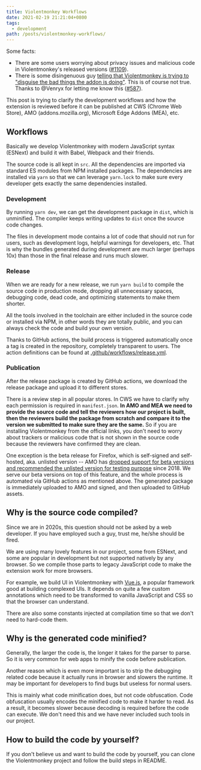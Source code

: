 ```yaml
---
title: Violentmonkey Workflows
date: 2021-02-19 21:21:04+0800
tags:
  - development
path: /posts/violentmonkey-workflows/
---
```


Some facts:

- There are some users worrying about privacy issues and malicious code in Violentmonkey's released versions ([#1109](https://github.com/violentmonkey/violentmonkey/issues/1109)).
- There is some disingenuous guy [telling that Violentmonkey is trying to "disguise the bad things the addon is doing"](https://www.reddit.com/r/firefox/comments/9uemks/greasemonkey_tampermonkey_violentmonkey_which_one/ehgky9a/). This is of course not true. Thanks to @Venryx for letting me know this ([#587](https://github.com/violentmonkey/violentmonkey/issues/587)).

This post is trying to clarify the development workflows and how the extension is reviewed before it can be published at CWS (Chrome Web Store), AMO (addons.mozilla.org), Microsoft Edge Addons (MEA), etc.

## Workflows

Basically we develop Violentmonkey with modern JavaScript syntax (ESNext) and build it with Babel, Webpack and their friends.

The source code is all kept in `src`. All the dependencies are imported via standard ES modules from NPM installed packages. The dependencies are installed via `yarn` so that we can leverage `yarn.lock` to make sure every developer gets exactly the same dependencies installed.

### Development

By running `yarn dev`, we can get the development package in `dist`, which is unminified. The compiler keeps writing updates to `dist` once the source code changes.

The files in development mode contains a lot of code that should not run for users, such as development logs, helpful warnings for developers, etc. That is why the bundles generated during development are much larger (perhaps 10x) than those in the final release and runs much slower.

### Release

When we are ready for a new release, we run `yarn build` to compile the source code in production mode, dropping all unnecessary spaces, debugging code, dead code, and optimizing statements to make them shorter.

All the tools involved in the toolchain are either included in the source code or installed via NPM, in other words they are totally public, and you can always check the code and build your own version.

Thanks to GitHub actions, the build process is triggered automatically once a tag is created in the repository, completely transparent to users. The action definitions can be found at [.github/workflows/release.yml](https://github.com/violentmonkey/violentmonkey/blob/master/.github/workflows/release.yml).

### Publication

After the release package is created by GitHub actions, we download the release package and upload it to different stores.

There is a review step in all popular stores. In CWS we have to clarify why each permission is required in `manifest.json`. **In AMO and MEA we need to provide the source code and tell the reviewers how our project is built, then the reviewers build the package from scratch and compare it to the version we submitted to make sure they are the same.** So if you are installing Violentmonkey from the official links, you don't need to worry about trackers or malicious code that is not shown in the source code because the reviewers have confirmed they are clean.

One exception is the beta release for Firefox, which is self-signed and self-hosted, aka. unlisted version -- AMO has [dropped support for beta versions and recommended the unlisted version for testing purpose](https://blog.mozilla.org/addons/2018/02/28/discontinuing-support-for-beta-versions/) since 2018. We serve our beta versions on top of this feature, and the whole process is automated via GitHub actions as mentioned above. The generated package is immediately uploaded to AMO and signed, and then uploaded to GitHub assets.

## Why is the source code compiled?

Since we are in 2020s, this question should not be asked by a web developer. If you have employed such a guy, trust me, he/she should be fired.

We are using many lovely features in our project, some from ESNext, and some are popular in development but not supported natively by any browser. So we compile those parts to legacy JavaScript code to make the extension work for more browsers.

For example, we build UI in Violentmonkey with [Vue.js](https://vuejs.org/), a popular framework good at building complexed UIs. It depends on quite a few custom annotations which need to be transformed to vanilla JavaScript and CSS so that the browser can understand.

There are also some constants injected at compilation time so that we don't need to hard-code them.

## Why is the generated code minified?

Generally, the larger the code is, the longer it takes for the parser to parse. So it is very common for web apps to minify the code before publication.

Another reason which is even more important is to strip the debugging related code because it actually runs in browser and slowers the runtime. It may be important for developers to find bugs but useless for normal users.

This is mainly what code minification does, but not code obfuscation. Code obfuscation usually encodes the minified code to make it harder to read. As a result, it becomes slower because decoding is required before the code can execute. We don't need this and we have never included such tools in our project.

## How to build the code by yourself?

If you don't believe us and want to build the code by yourself, you can clone the Violentmonkey project and follow the build steps in README.
